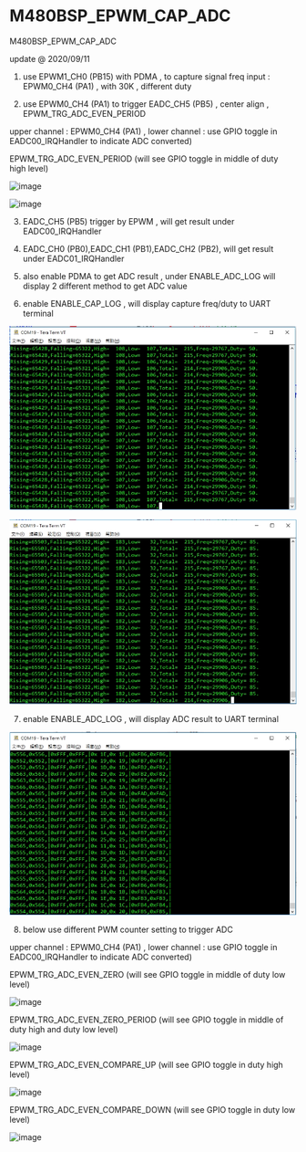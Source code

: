 # M480BSP_EPWM_CAP_ADC
 M480BSP_EPWM_CAP_ADC

update @ 2020/09/11

1. use EPWM1_CH0 (PB15) with PDMA , to capture signal freq input : EPWM0_CH4 (PA1) , with 30K , different duty

2. use EPWM0_CH4 (PA1) to trigger EADC_CH5 (PB5) , center align , EPWM_TRG_ADC_EVEN_PERIOD

upper channel : EPWM0_CH4 (PA1) , lower channel : use GPIO toggle in EADC00_IRQHandler to indicate ADC converted)

EPWM_TRG_ADC_EVEN_PERIOD (will see GPIO toggle in middle of duty high level)

![image](https://github.com/released/M480BSP_EPWM_CAP_ADC/blob/EVEN_PERIOD_50.jpg)

![image](https://github.com/released/M480BSP_EPWM_CAP_ADC/blob/EVEN_PERIOD_85.jpg)

3. EADC_CH5 (PB5) trigger by EPWM ,  will get result under EADC00_IRQHandler

4. EADC_CH0 (PB0),EADC_CH1 (PB1),EADC_CH2 (PB2),  will get result under EADC01_IRQHandler

5. also enable PDMA to get ADC result , under ENABLE_ADC_LOG will display 2 different method to get ADC value

6. enable ENABLE_CAP_LOG , will display capture freq/duty to UART terminal

![image](https://github.com/released/M480BSP_EPWM_CAP_ADC/blob/master/LOG_CAP_50.jpg)

![image](https://github.com/released/M480BSP_EPWM_CAP_ADC/blob/master/LOG_CAP_85.jpg)

7. enable ENABLE_ADC_LOG , will display ADC result to UART terminal

![image](https://github.com/released/M480BSP_EPWM_CAP_ADC/blob/master/LOG_ADC.jpg)

8. below use different PWM counter setting to trigger ADC  

upper channel : EPWM0_CH4 (PA1) , lower channel : use GPIO toggle in EADC00_IRQHandler to indicate ADC converted)

EPWM_TRG_ADC_EVEN_ZERO (will see GPIO toggle in middle of duty low level)

![image](https://github.com/released/M480BSP_EPWM_CAP_ADC/blob/EVEN_ZERO_50.jpg)

EPWM_TRG_ADC_EVEN_ZERO_PERIOD (will see GPIO toggle in middle of duty high and duty low level)

![image](https://github.com/released/M480BSP_EPWM_CAP_ADC/blob/EVEN_ZERO_PERIOD_50.jpg)

EPWM_TRG_ADC_EVEN_COMPARE_UP (will see GPIO toggle in duty high level)

![image](https://github.com/released/M480BSP_EPWM_CAP_ADC/blob/EVEN_COMPARE_UP_50.jpg)

EPWM_TRG_ADC_EVEN_COMPARE_DOWN (will see GPIO toggle in duty low level)

![image](https://github.com/released/M480BSP_EPWM_CAP_ADC/blob/EVEN_COMPARE_DOWN_50.jpg)


